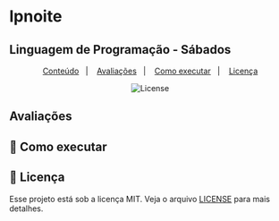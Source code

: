 # lpnoite
## Linguagem de Programação - Sábados

<p align="center">
  <a href="#-conteudo">Conteúdo</a>&nbsp;&nbsp;&nbsp;|&nbsp;&nbsp;&nbsp;
  <a href="#-avaliações">Avaliações</a>&nbsp;&nbsp;&nbsp;|&nbsp;&nbsp;&nbsp;
  <a href="#-como-executar">Como executar</a>&nbsp;&nbsp;&nbsp;|&nbsp;&nbsp;&nbsp;
  <a href="#-licença">Licença</a>
</p>
<p align="center">
  <img alt="License" src="https://img.shields.io/static/v1?label=license&message=MIT&color=8257E5&labelColor=000000">
</p>

## Avaliações

## 🚀 Como executar

## 📄 Licença

Esse projeto está sob a licença MIT. Veja o arquivo [LICENSE](LICENSE.md) para mais detalhes.

